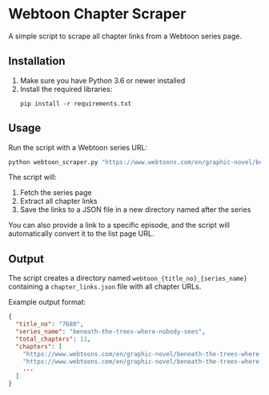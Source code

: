 # Webtoon Chapter Scraper

A simple script to scrape all chapter links from a Webtoon series page.

## Installation

1. Make sure you have Python 3.6 or newer installed
2. Install the required libraries:
   ```
   pip install -r requirements.txt
   ```

## Usage

Run the script with a Webtoon series URL:

```bash
python webtoon_scraper.py "https://www.webtoons.com/en/graphic-novel/beneath-the-trees-where-nobody-sees/list?title_no=7680"
```

The script will:
1. Fetch the series page
2. Extract all chapter links
3. Save the links to a JSON file in a new directory named after the series

You can also provide a link to a specific episode, and the script will automatically convert it to the list page URL.

## Output

The script creates a directory named `webtoon_{title_no}_{series_name}` containing a `chapter_links.json` file with all chapter URLs.

Example output format:
```json
{
  "title_no": "7680",
  "series_name": "beneath-the-trees-where-nobody-sees",
  "total_chapters": 11,
  "chapters": [
    "https://www.webtoons.com/en/graphic-novel/beneath-the-trees-where-nobody-sees/episode-1/viewer?title_no=7680&episode_no=1",
    "https://www.webtoons.com/en/graphic-novel/beneath-the-trees-where-nobody-sees/episode-2/viewer?title_no=7680&episode_no=2",
    ...
  ]
}
``` 